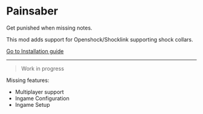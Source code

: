 # Painsaber

Get punished when missing notes.

This mod adds support for Openshock/Shocklink supporting shock collars.



[Go to Installation guide](INSTALLATION.md)

--------------

> Work in progress

Missing features:
- Multiplayer support
- Ingame Configuration
- Ingame Setup